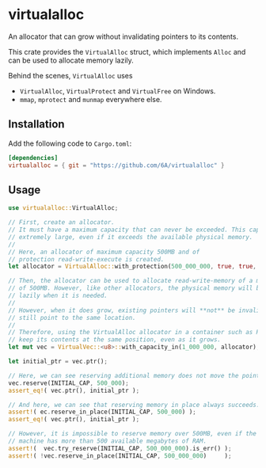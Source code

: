 virtualalloc
============

An allocator that can grow without invalidating pointers to its contents.

This crate provides the `VirtualAlloc` struct, which implements `Alloc` and can
be used to allocate memory lazily.

Behind the scenes, `VirtualAlloc` uses
- `VirtualAlloc`, `VirtualProtect` and `VirtualFree` on Windows.
- `mmap`, `mprotect` and `munmap` everywhere else.

## Installation

Add the following code to `Cargo.toml`:
```toml
[dependencies]
virtualalloc = { git = "https://github.com/6A/virtualalloc" }
```

## Usage
```rust
use virtualalloc::VirtualAlloc;

// First, create an allocator.
// It must have a maximum capacity that can never be exceeded. This capacity can be
// extremely large, even if it exceeds the available physical memory.
//
// Here, an allocator of maximum capacity 500MB and of
// protection read-write-execute is created.
let allocator = VirtualAlloc::with_protection(500_000_000, true, true, true);

// Then, the allocator can be used to allocate read-write-memory of a maximum size
// of 500MB. However, like other allocators, the physical memory will be allocated
// lazily when it is needed.
//
// However, when it does grow, existing pointers will **not** be invalidated, and will
// still point to the same location.
//
// Therefore, using the VirtualAlloc allocator in a container such as RawVec will
// keep its contents at the same position, even as it grows.
let mut vec = VirtualVec::<u8>::with_capacity_in(1_000_000, allocator);

let initial_ptr = vec.ptr();

// Here, we can see reserving additional memory does not move the pointer:
vec.reserve(INITIAL_CAP, 500_000);
assert_eq!( vec.ptr(), initial_ptr );

// And here, we can see that reserving memory in place always succeeds.
assert!( ec.reserve_in_place(INITIAL_CAP, 500_000) );
assert_eq!( vec.ptr(), initial_ptr );

// However, it is impossible to reserve memory over 500MB, even if the
// machine has more than 500 available megabytes of RAM.
assert!(  vec.try_reserve(INITIAL_CAP, 500_000_000).is_err() );
assert!( !vec.reserve_in_place(INITIAL_CAP, 500_000_000)     );
```
